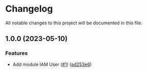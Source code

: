 # Changelog

All notable changes to this project will be documented in this file.

## 1.0.0 (2023-05-10)


### Features

* Add module IAM User ([#1](https://github.com/cloud-labs-infra/terraform-huaweicloud-iam-user/issues/1)) ([ad253e6](https://github.com/cloud-labs-infra/terraform-huaweicloud-iam-user/commit/ad253e64ef21e708604342d034851330ded50226))
